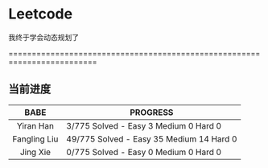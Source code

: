 # Leetcode

 我终于学会动态规划了
 
 =========================================================================
 
## 当前进度

|     BABE      | PROGRESS                                |
| :-----------: | --------------------------------------- |
|   Yiran Han   |  3/775 Solved - Easy  3 Medium 0 Hard 0 |
| Fangling Liu  | 49/775 Solved - Easy 35 Medium 14 Hard 0 |
|    Jing Xie   |  0/775 Solved - Easy  0 Medium 0 Hard 0 |

